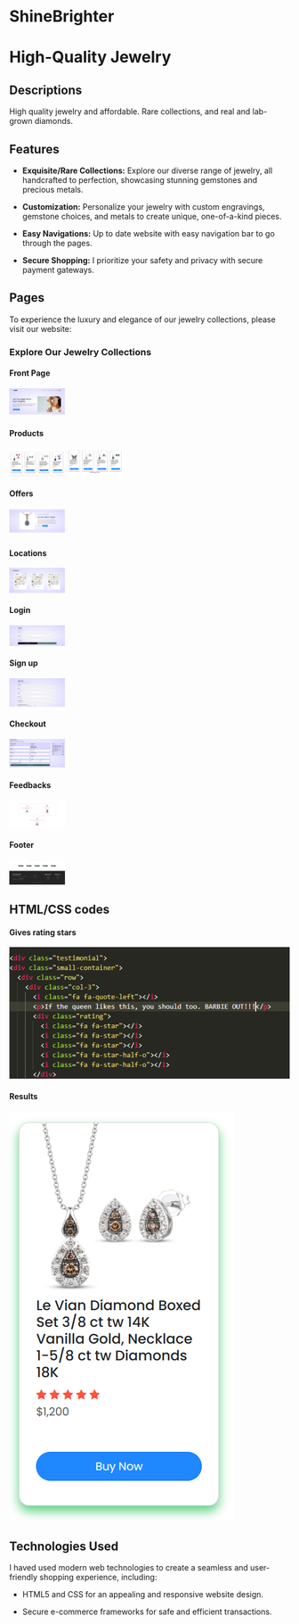 # ShineBrighter

# High-Quality Jewelry

## Descriptions
High quality jewelry and affordable. Rare collections, and real and lab-grown diamonds.

## Features
- **Exquisite/Rare Collections:** Explore our diverse range of jewelry, all handcrafted to perfection, showcasing stunning gemstones and precious metals.

- **Customization:** Personalize your jewelry with custom engravings, gemstone choices, and metals to create unique, one-of-a-kind pieces.

- **Easy Navigations:** Up to date website with easy navigation bar to go through the pages.

- **Secure Shopping:** I prioritize your safety and privacy with secure payment gateways.

## Pages
To experience the luxury and elegance of our jewelry collections, please visit our website:


### Explore Our Jewelry Collections
#### Front Page
<img
  src="/READMEimages/front page.png"
  alt="Alt text"
  title="Optional title"
  style="display: inline-block; margin: 0 auto; max-width: 100px">
  #### Products
  <img
  src="/READMEimages/products1.png"
  alt="Alt text"
  title="Optional title"
  style="display: inline-block; margin: 0 auto; max-width: 100px">
   <img
  src="/READMEimages/product2.png"
  alt="Alt text"
  title="Optional title"
  style="display: inline-block; margin: 0 auto; max-width: 100px">
  #### Offers
   <img
  src="/READMEimages/offer piece.png"
  alt="Alt text"
  title="Optional title"
  style="display: inline-block; margin: 0 auto; max-width: 100px">
  #### Locations
 <img
  src="/READMEimages/locations.png"
  alt="Alt text"
  title="Optional title"
  style="display: inline-block; margin: 0 auto; max-width: 100px">
  #### Login
<img
  src="/READMEimages/login.png"
  alt="Alt text"
  title="Optional title"
  style="display: inline-block; margin: 0 auto; max-width: 100px">
  #### Sign up
<img
  src="/READMEimages/sign up.png"
  alt="Alt text"
  title="Optional title"
  style="display: inline-block; margin: 0 auto; max-width: 100px">
#### Checkout
<img
  src="/READMEimages/checkout page pay.png"
  alt="Alt text"
  title="Optional title"
  style="display: inline-block; margin: 0 auto; max-width: 100px">
  #### Feedbacks
  <img
  src="/READMEimages/testimonal.png"
  alt="Alt text"
  title="Optional title"
  style="display: inline-block; margin: 0 auto; max-width: 100px">
  #### Footer
<img
  src="/READMEimages/footer.png"
  alt="Alt text"
  title="Optional title"
  style="display: inline-block; margin: 0 auto; max-width: 100px">



## HTML/CSS codes 
#### Gives rating stars
![Alt text](image.png)
#### Results
![Alt text](image-1.png)
## Technologies Used
I haved used modern web technologies to create a seamless and user-friendly shopping experience, including:

- HTML5 and CSS for an appealing and responsive website design.

- Secure e-commerce frameworks for safe and efficient transactions.

